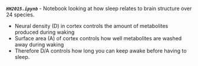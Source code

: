 ***`HH2015.ipynb`*** - Notebook looking at how sleep relates to brain structure over 24 species.
* Neural density (D) in cortex controls the amount of metabolites produced during waking
* Surface area (A) of cortex controls how well metabolites are washed away during waking
* Therefore D/A controls how long you can keep awake before having to sleep.

